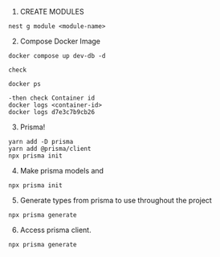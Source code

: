 1. CREATE MODULES

```
nest g module <module-name>
```

2. Compose Docker Image

```
docker compose up dev-db -d

check

docker ps

-then check Container id
docker logs <container-id>
docker logs d7e3c7b9cb26

```

3. Prisma!

```
yarn add -D prisma
yarn add @prisma/client
npx prisma init

```

4. Make prisma models and

```
npx prisma init
```

5. Generate types from prisma to use throughout the project

```
npx prisma generate
```

6. Access prisma client.

```
npx prisma generate
```
